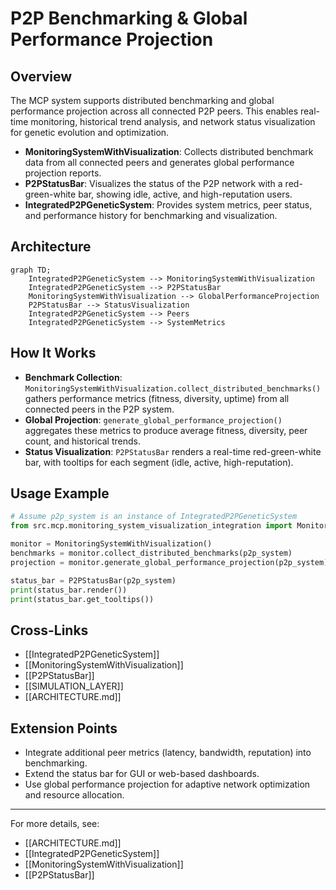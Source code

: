 # P2P Benchmarking & Global Performance Projection

## Overview

The MCP system supports distributed benchmarking and global performance projection across all connected P2P peers. This enables real-time monitoring, historical trend analysis, and network status visualization for genetic evolution and optimization.

- **MonitoringSystemWithVisualization**: Collects distributed benchmark data from all connected peers and generates global performance projection reports.
- **P2PStatusBar**: Visualizes the status of the P2P network with a red-green-white bar, showing idle, active, and high-reputation users.
- **IntegratedP2PGeneticSystem**: Provides system metrics, peer status, and performance history for benchmarking and visualization.

## Architecture

```mermaid
graph TD;
    IntegratedP2PGeneticSystem --> MonitoringSystemWithVisualization
    IntegratedP2PGeneticSystem --> P2PStatusBar
    MonitoringSystemWithVisualization --> GlobalPerformanceProjection
    P2PStatusBar --> StatusVisualization
    IntegratedP2PGeneticSystem --> Peers
    IntegratedP2PGeneticSystem --> SystemMetrics
```

## How It Works

- **Benchmark Collection**: `MonitoringSystemWithVisualization.collect_distributed_benchmarks()` gathers performance metrics (fitness, diversity, uptime) from all connected peers in the P2P system.
- **Global Projection**: `generate_global_performance_projection()` aggregates these metrics to produce average fitness, diversity, peer count, and historical trends.
- **Status Visualization**: `P2PStatusBar` renders a real-time red-green-white bar, with tooltips for each segment (idle, active, high-reputation).

## Usage Example

```python
# Assume p2p_system is an instance of IntegratedP2PGeneticSystem
from src.mcp.monitoring_system_visualization_integration import MonitoringSystemWithVisualization, P2PStatusBar

monitor = MonitoringSystemWithVisualization()
benchmarks = monitor.collect_distributed_benchmarks(p2p_system)
projection = monitor.generate_global_performance_projection(p2p_system)

status_bar = P2PStatusBar(p2p_system)
print(status_bar.render())
print(status_bar.get_tooltips())
```

## Cross-Links

- [[IntegratedP2PGeneticSystem]]
- [[MonitoringSystemWithVisualization]]
- [[P2PStatusBar]]
- [[SIMULATION_LAYER]]
- [[ARCHITECTURE.md]]

## Extension Points

- Integrate additional peer metrics (latency, bandwidth, reputation) into benchmarking.
- Extend the status bar for GUI or web-based dashboards.
- Use global performance projection for adaptive network optimization and resource allocation.

---

For more details, see:
- [[ARCHITECTURE.md]]
- [[IntegratedP2PGeneticSystem]]
- [[MonitoringSystemWithVisualization]]
- [[P2PStatusBar]] 